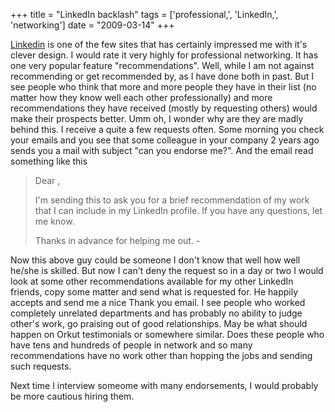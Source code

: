 +++
title = "LinkedIn backlash"
tags = ['professional,', 'LinkedIn,', 'networking']
date = "2009-03-14"
+++

[Linkedin](http://www.linkedin.com/) is one of the few sites that has
certainly impressed me with it\'s clever design. I would rate it very
highly for professional networking. It has one very popular feature
\"recommendations\". Well, while I am not against recommending or get
recommended by, as I have done both in past. But I see people who think
that more and more people they have in their list (no matter how they
know well each other professionally) and more recommendations they have
received (mostly by requesting others) would make their prospects
better. Umm oh, I wonder why are they are madly behind this. I receive a
quite a few requests often. Some morning you check your emails and you
see that some colleague in your company 2 years ago sends you a mail
with subject \"can you endorse me?\". And the email read something
like this

> Dear ,
> 
> I'm sending this to ask you for a brief recommendation of my work that
> I can include in my LinkedIn profile. If you have any questions, let me
> know.
> 
> Thanks in advance for helping me out. -

Now this above guy could be someone I don\'t know that well how well
he/she is skilled. But now I can\'t deny the request so in a day or two
I would look at some other recommendations available for my other
LinkedIn friends, copy some matter and send what is requested for. He
happily accepts and send me a nice Thank you email. I see people who
worked completely unrelated departments and has probably no ability to
judge other\'s work, go praising out of good relationships. May be what
should happen on Orkut testimonials or somewhere similar. Does these
people who have tens and hundreds of people in network and so many
recommendations have no work other than hopping the jobs and sending
such requests.

Next time I interview someome with many endorsements, I would probably be
more cautious hiring them.
